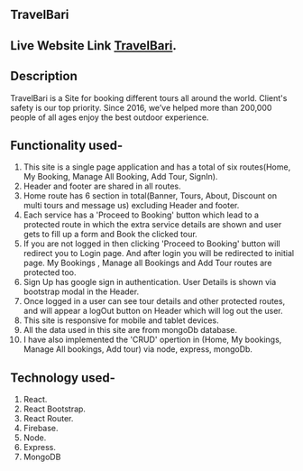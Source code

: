 ## TravelBari

## Live Website Link [TravelBari](https://travel-bari.web.app/).

## Description

TravelBari is a Site for booking different tours all around the world. Client's safety is our top priority. Since 2016, we’ve helped more than 200,000 people of all ages enjoy the best outdoor experience.

## Functionality used-

1. This site is a single page application and has a total of six routes(Home, My Booking, Manage All Booking, Add Tour, SignIn).
2. Header and footer are shared in all routes.
3. Home route has 6 section in total(Banner, Tours, About, Discount on multi tours and message us) excluding Header and footer.
4. Each service has a 'Proceed to Booking' button which lead to a protected route in which the extra service details are shown and user gets to fill up a form and Book the clicked tour.
5. If you are not logged in then clicking 'Proceed to Booking' button will redirect you to Login page. And after login you will be redirected to initial page. My Bookings , Manage all Bookings and Add Tour routes are protected too.
6. Sign Up has google sign in authentication. User Details is shown via bootstrap modal in the Header.
7. Once logged in a user can see tour details and other protected routes, and will appear a logOut button on Header which will log out the user.
8. This site is responsive for mobile and tablet devices.
9. All the data used in this site are from mongoDb database.
10. I have also implemented the 'CRUD' opertion in (Home, My bookings, Manage All bookings, Add tour) via node, express, mongoDb.

## Technology used-

1. React.
2. React Bootstrap.
3. React Router.
4. Firebase.
5. Node.
6. Express.
7. MongoDB
